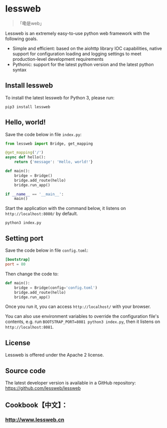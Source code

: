 # lessweb
>「嘞是web」

Lessweb is an extremely easy-to-use python web framework with the following goals.

* Simple and efficient: based on the aiohttp library IOC capabilities, native support for configuration loading and logging settings to meet production-level development requirements
* Pythonic: support for the latest python version and the latest python syntax

## Install lessweb

To install the latest lessweb for Python 3, please run:

```shell
pip3 install lessweb
```

## Hello, world!

Save the code below in file `index.py`:

```python
from lessweb import Bridge, get_mapping

@get_mapping('/')
async def hello():
    return {'message': 'Hello, world!'}

def main():
    bridge = Bridge()
    bridge.add_route(hello)
    bridge.run_app()

if __name__ == '__main__':
    main()
```

Start the application with the command below, it listens on `http://localhost:8080/` by default.

```
python3 index.py
```

## Setting port

Save the code below in file `config.toml`:

```toml
[bootstrap]
port = 80
```

Then change the code to:

```python
def main():
    bridge = Bridge(config='config.toml')
    bridge.add_route(hello)
    bridge.run_app()
```

Once you run it, you can access `http://localhost/` with your browser.

You can also use environment variables to override the configuration file's contents, e.g. run `BOOTSTRAP_PORT=8081 python3 index.py`, then it listens on `http://localhost:8081`.

## License

Lessweb is offered under the Apache 2 license.

## Source code

The latest developer version is available in a GitHub repository: https://github.com/lessweb/lessweb

## Cookbook【中文】：
### http://www.lessweb.cn
